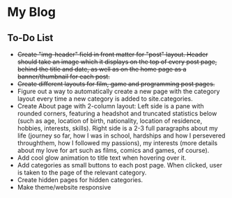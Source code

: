 # My Blog

## To-Do List
- ~~Create "img-header" field in front matter for "post" layout. Header should take an image which it displays on the top of every post page, behind the title and date, as well as on the home page as a banner/thumbnail for each post.~~
- ~~Create different layouts for film, game and programming post pages.~~
- Figure out a way to automatically create a new page with the category layout every time a new category is added to site.categories.
- Create About page with 2-column layout: Left side is a pane with rounded corners, featuring a headshot and truncated statistics below (such as age, location of birth, nationality, location of residence, hobbies, interests, skills). Right side is a 2-3 full paragraphs about my life (journey so far, how I was in school, hardships and how I persevered throughthem, how I followed my passions), my interests (more details about my love for art such as films, comics and games, of course).
- Add cool glow animation to title text when hovering over it.
- Add categories as small buttons to each post page. When clicked, user is taken to the page of the relevant category.
- Create hidden pages for hidden categories.
- Make theme/website responsive
